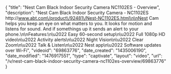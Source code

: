 {
    "title": "Nest Cam Black Indoor Security Camera NC1102ES - Overview",
    "description": "Nest Cam Black Indoor Security Camera - NC1102ES http:\/\/www.abt.com\/product\/92481\/Nest-NC1102ES.html\n\nNest Cam helps you keep an eye on what matters to you. It looks for motion and listens for sound. And if somethings up it sends an alert to your phone.\n\nFeatures:\n\u2022 Easy 60-second setup\n\u2022 Full 1080p HD video\n\u2022 Activity alerts\n\u2022 Night Vision\n\u2022 Clear Zoom\n\u2022 Talk & Listen\n\u2022 Nest app\n\u2022 Software updates over Wi-Fi",
    "videoid": "69863776",
    "date_created": "1435006190",
    "date_modified": "1476917551",
    "type": "captivate",
    "layout": "video",
    "url": "\/v\/nest-cam-black-indoor-security-camera-nc1102es-overview\/69863776"
}